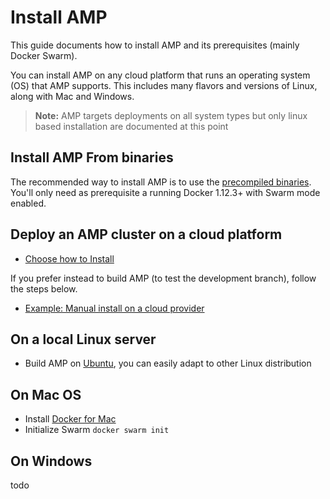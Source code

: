 # Install AMP

This guide documents how to install AMP and its prerequisites (mainly Docker Swarm).

You can install AMP on any cloud platform that runs an operating system (OS) that AMP supports. This includes many flavors and versions of Linux, along with Mac and Windows.

> **Note:** AMP targets deployments on all system types but only linux based installation are documented at this point

## Install AMP From binaries

The recommended way to install AMP is to use the [precompiled binaries](./binaries.md).
You'll only need as prerequisite a running Docker 1.12.3+ with Swarm mode enabled.

## Deploy an AMP cluster on a cloud platform

* [Choose how to Install](./cloud/overview.md)

If you prefer instead to build AMP (to test the development branch), follow the steps below.

* [Example: Manual install on a cloud provider](./cloud/cloud-ex-aws.md)

## On a local Linux server

* Build AMP on [Ubuntu](./linux/ubuntulinux.md), you can easily adapt to other Linux distribution

## On Mac OS

* Install [Docker for Mac](https://docs.docker.com/docker-for-mac/)
* Initialize Swarm ```docker swarm init```

## On Windows

todo
